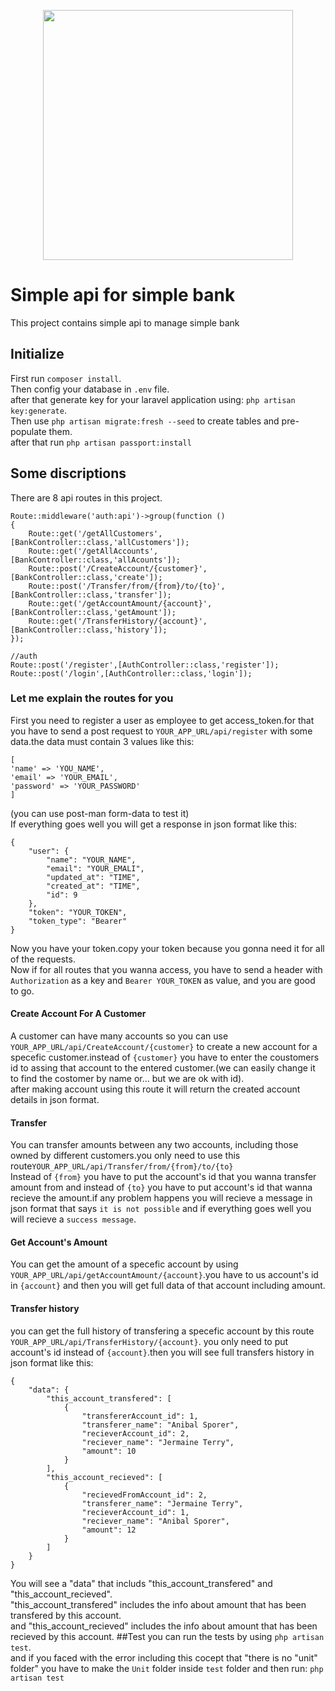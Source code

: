 <p align="center"><a href="https://laravel.com" target="_blank"><img src="https://raw.githubusercontent.com/laravel/art/master/logo-lockup/5%20SVG/2%20CMYK/1%20Full%20Color/laravel-logolockup-cmyk-red.svg" width="400"></a></p>

# Simple api for simple bank
This project contains simple api to manage simple bank

## Initialize
First run `composer install`.</br>
Then config your database in `.env` file.</br>
after that generate key for your laravel application using: `php artisan key:generate`.</br>
Then use `php artisan migrate:fresh --seed` to create tables and pre-populate them.</br>
after that run `php artisan passport:install`
## Some discriptions
There are 8 api routes in this project.
```
Route::middleware('auth:api')->group(function ()
{
    Route::get('/getAllCustomers',[BankController::class,'allCustomers']);
    Route::get('/getAllAccounts',[BankController::class,'allAcounts']);
    Route::post('/CreateAccount/{customer}',[BankController::class,'create']); 
    Route::post('/Transfer/from/{from}/to/{to}',[BankController::class,'transfer']);
    Route::get('/getAccountAmount/{account}',[BankController::class,'getAmount']);
    Route::get('/TransferHistory/{account}',[BankController::class,'history']);
});

//auth
Route::post('/register',[AuthController::class,'register']);
Route::post('/login',[AuthController::class,'login']);
```
### Let me explain the routes for you
First you need to register a user as employee to get access_token.for that you have to send a post request to `YOUR_APP_URL/api/register` with some data.the data must contain 3 values like this:
```
[
'name' => 'YOU_NAME',
'email' => 'YOUR_EMAIL',
'password' => 'YOUR_PASSWORD'
]
```
(you can use post-man form-data to test it)</br>
If everything goes well you will get a response in json format like this:
```
{
    "user": {
        "name": "YOUR_NAME",
        "email": "YOUR_EMALI",
        "updated_at": "TIME",
        "created_at": "TIME",
        "id": 9
    },
    "token": "YOUR_TOKEN",
    "token_type": "Bearer"
}
```
Now you have your token.copy your token because you gonna need it for all of the requests.</br>
Now if for all routes that you wanna access, you have to send a header with `Authorization` as a key and `Bearer YOUR_TOKEN` as value,
and you are good to go.
#### Create Account For A Customer
A customer can have many accounts so you can use `YOUR_APP_URL/api/CreateAccount/{customer}` to create a new account for a specefic customer.instead of `{customer}` you have to enter the coustomers id to assing that account to the entered customer.(we can easily change it to find the costomer by name or... but we are ok with id).</br>after making account using this route it will return the created account details in json format.
#### Transfer
You can transfer amounts between any two accounts, including those owned by different customers.you only need to use this route`YOUR_APP_URL/api/Transfer/from/{from}/to/{to}`</br>
Instead of `{from}` you have to put the account's id that you wanna transfer amount from and instead of `{to}` you have to put account's id that wanna recieve the amount.if any problem happens you will recieve a message in json format that says `it is not possible` and if everything goes well you will recieve a `success message`.
#### Get Account's Amount
You can get the amount of a specefic account by using `YOUR_APP_URL/api/getAccountAmount/{account}`.you have to us account's id in `{account}` and then you will get full data of that account including amount.
#### Transfer history
you can get the full history of transfering a specefic account by this route `YOUR_APP_URL/api/TransferHistory/{account}`. you only need to put account's id instead of `{account}`.then you will see full transfers history in json format like this:</br>
````````````````````````````````````
{
    "data": {
        "this_account_transfered": [
            {
                "transfererAccount_id": 1,
                "transferer_name": "Anibal Sporer",
                "recieverAccount_id": 2,
                "reciever_name": "Jermaine Terry",
                "amount": 10
            }
        ],
        "this_account_recieved": [
            {
                "recievedFromAccount_id": 2,
                "transferer_name": "Jermaine Terry",
                "recieverAccount_id": 1,
                "reciever_name": "Anibal Sporer",
                "amount": 12
            }
        ]
    }
}
````````````````````````````````````
You will see a "data" that includs "this_account_transfered" and "this_account_recieved".</br>
"this_account_transfered" includes the info about amount that has been transfered by this account.</br>
and "this_account_recieved" includes the info about amount that has been recieved by this account.
##Test
you can run the tests by using `php artisan test`.</br>
and if you faced with the error including this cocept that "there is no "unit" folder" you have to make the `Unit` folder inside `test` folder and then run:
`php artisan test`
